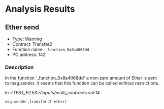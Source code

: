 # Analysis Results
## Ether send
- Type: Warning
- Contract: Transfer2
- Function name: `_function_0x8a4068dd`
- PC address: 142

### Description
In the function '_function_0x8a4068dd' a non-zero amount of Ether is sent to msg.sender.
It seems that this function can be called without restrictions.

In *<TEST_FILES>/inputs/multi_contracts.sol:14*

```
msg.sender.transfer(2 ether)
```
